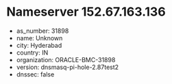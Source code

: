 # Nameserver 152.67.163.136

* as_number: 31898
* name: Unknown
* city: Hyderabad
* country: IN
* organization: ORACLE-BMC-31898
* version: dnsmasq-pi-hole-2.87test2
* dnssec: false
